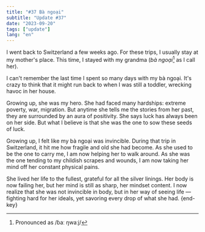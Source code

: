 ```yaml
---
title: "#37 Bà ngoại"
subtitle: "Update #37"
date: "2023-09-20"
tags: ["update"]
lang: "en"
---
```


I went back to Switzerland a few weeks ago. For these trips, I usually stay at my mother's place. This time, I stayed with my grandma (_bà ngoại_[^1] as I call her).

I can't remember the last time I spent so many days with my bà ngoại. It's crazy to think that it might run back to when I was still a toddler, wrecking havoc in her house.

Growing up, she was my hero. She had faced many hardships: extreme poverty, war, migration. But anytime she tells me the stories from her past, they are surrounded by an aura of positivity. She says luck has always been on her side. But what I believe is that she was the one to sow these seeds of luck.

Growing up, I felt like my bà ngoại was invincible. During that trip in Switzerland, it hit me how fragile and old she had become. As she used to be the one to carry me, I am now helping her to walk around. As she was the one tending to my childish scrapes and wounds, I am now taking her mind off her constant physical pains.

She lived her life to the fullest, grateful for all the silver linings. Her body is now failing her, but her mind is still as sharp, her mindset content. I now realize that she was not invincible in body, but in her way of seeing life — fighting hard for her ideals, yet savoring every drop of what she had. {end-key}

[^1]: Pronounced as /ɓaː ŋwaːj/

